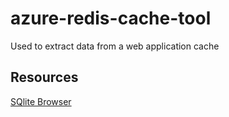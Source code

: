 # azure-redis-cache-tool
Used to extract data from a web application cache

## Resources
[SQlite Browser](https://sqlitebrowser.org/blog/version-3-12-2-released/)

